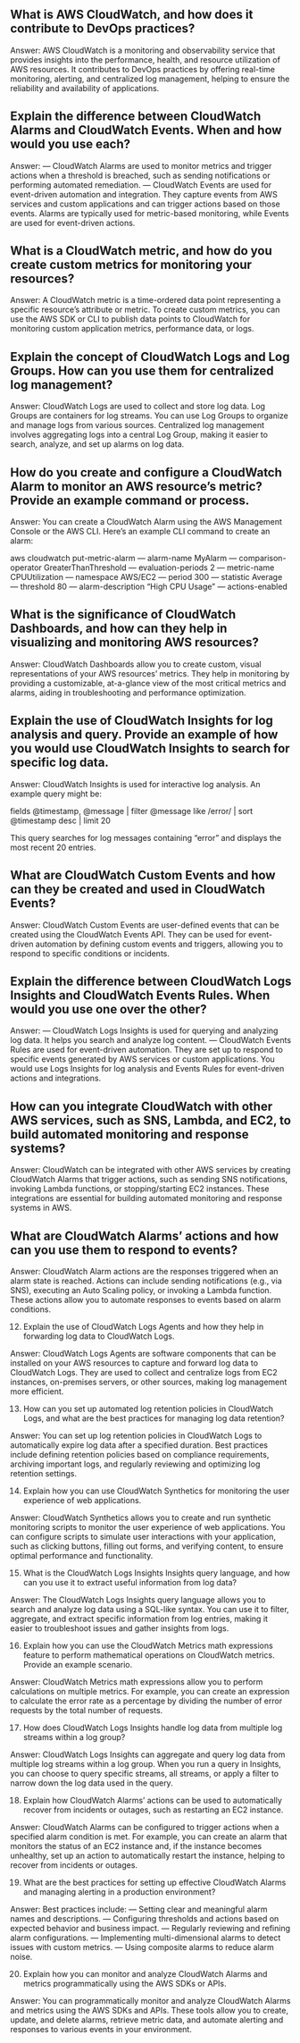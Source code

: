 ## What is AWS CloudWatch, and how does it contribute to DevOps practices?

Answer: AWS CloudWatch is a monitoring and observability service that provides insights into the performance, health, and resource utilization of AWS resources. It contributes to DevOps practices by offering real-time monitoring, alerting, and centralized log management, helping to ensure the reliability and availability of applications.

## Explain the difference between CloudWatch Alarms and CloudWatch Events. When and how would you use each?

Answer:
— CloudWatch Alarms are used to monitor metrics and trigger actions when a threshold is breached, such as sending notifications or performing automated remediation.
— CloudWatch Events are used for event-driven automation and integration. They capture events from AWS services and custom applications and can trigger actions based on those events. Alarms are typically used for metric-based monitoring, while Events are used for event-driven actions.

## What is a CloudWatch metric, and how do you create custom metrics for monitoring your resources?

Answer: A CloudWatch metric is a time-ordered data point representing a specific resource’s attribute or metric. To create custom metrics, you can use the AWS SDK or CLI to publish data points to CloudWatch for monitoring custom application metrics, performance data, or logs.

## Explain the concept of CloudWatch Logs and Log Groups. How can you use them for centralized log management?

Answer: CloudWatch Logs are used to collect and store log data. Log Groups are containers for log streams. You can use Log Groups to organize and manage logs from various sources. Centralized log management involves aggregating logs into a central Log Group, making it easier to search, analyze, and set up alarms on log data.

## How do you create and configure a CloudWatch Alarm to monitor an AWS resource’s metric? Provide an example command or process.

Answer: You can create a CloudWatch Alarm using the AWS Management Console or the AWS CLI. Here’s an example CLI command to create an alarm:

aws cloudwatch put-metric-alarm — alarm-name MyAlarm — comparison-operator GreaterThanThreshold — evaluation-periods 2 — metric-name CPUUtilization — namespace AWS/EC2 — period 300 — statistic Average — threshold 80 — alarm-description “High CPU Usage” — actions-enabled

## What is the significance of CloudWatch Dashboards, and how can they help in visualizing and monitoring AWS resources?

Answer: CloudWatch Dashboards allow you to create custom, visual representations of your AWS resources’ metrics. They help in monitoring by providing a customizable, at-a-glance view of the most critical metrics and alarms, aiding in troubleshooting and performance optimization.

## Explain the use of CloudWatch Insights for log analysis and query. Provide an example of how you would use CloudWatch Insights to search for specific log data.

Answer: CloudWatch Insights is used for interactive log analysis. An example query might be:

fields @timestamp, @message
| filter @message like /error/
| sort @timestamp desc
| limit 20

This query searches for log messages containing “error” and displays the most recent 20 entries.

## What are CloudWatch Custom Events and how can they be created and used in CloudWatch Events?

Answer: CloudWatch Custom Events are user-defined events that can be created using the CloudWatch Events API. They can be used for event-driven automation by defining custom events and triggers, allowing you to respond to specific conditions or incidents.

## Explain the difference between CloudWatch Logs Insights and CloudWatch Events Rules. When would you use one over the other?

Answer:
— CloudWatch Logs Insights is used for querying and analyzing log data. It helps you search and analyze log content.
— CloudWatch Events Rules are used for event-driven automation. They are set up to respond to specific events generated by AWS services or custom applications. You would use Logs Insights for log analysis and Events Rules for event-driven actions and integrations.

## How can you integrate CloudWatch with other AWS services, such as SNS, Lambda, and EC2, to build automated monitoring and response systems?

Answer: CloudWatch can be integrated with other AWS services by creating CloudWatch Alarms that trigger actions, such as sending SNS notifications, invoking Lambda functions, or stopping/starting EC2 instances. These integrations are essential for building automated monitoring and response systems in AWS.

## What are CloudWatch Alarms’ actions and how can you use them to respond to events?

Answer: CloudWatch Alarm actions are the responses triggered when an alarm state is reached. Actions can include sending notifications (e.g., via SNS), executing an Auto Scaling policy, or invoking a Lambda function. These actions allow you to automate responses to events based on alarm conditions.

12. Explain the use of CloudWatch Logs Agents and how they help in forwarding log data to CloudWatch Logs.

Answer: CloudWatch Logs Agents are software components that can be installed on your AWS resources to capture and forward log data to CloudWatch Logs. They are used to collect and centralize logs from EC2 instances, on-premises servers, or other sources, making log management more efficient.

13. How can you set up automated log retention policies in CloudWatch Logs, and what are the best practices for managing log data retention?

Answer: You can set up log retention policies in CloudWatch Logs to automatically expire log data after a specified duration. Best practices include defining retention policies based on compliance requirements, archiving important logs, and regularly reviewing and optimizing log retention settings.

14. Explain how you can use CloudWatch Synthetics for monitoring the user experience of web applications.

Answer: CloudWatch Synthetics allows you to create and run synthetic monitoring scripts to monitor the user experience of web applications. You can configure scripts to simulate user interactions with your application, such as clicking buttons, filling out forms, and verifying content, to ensure optimal performance and functionality.

15. What is the CloudWatch Logs Insights Insights query language, and how can you use it to extract useful information from log data?

Answer: The CloudWatch Logs Insights query language allows you to search and analyze log data using a SQL-like syntax. You can use it to filter, aggregate, and extract specific information from log entries, making it easier to troubleshoot issues and gather insights from logs.

16. Explain how you can use the CloudWatch Metrics math expressions feature to perform mathematical operations on CloudWatch metrics. Provide an example scenario.

Answer: CloudWatch Metrics math expressions allow you to perform calculations on multiple metrics. For example, you can create an expression to calculate the error rate as a percentage by dividing the number of error requests by the total number of requests.

17. How does CloudWatch Logs Insights handle log data from multiple log streams within a log group?

Answer: CloudWatch Logs Insights can aggregate and query log data from multiple log streams within a log group. When you run a query in Insights, you can choose to query specific streams, all streams, or apply a filter to narrow down the log data used in the query.

18. Explain how CloudWatch Alarms’ actions can be used to automatically recover from incidents or outages, such as restarting an EC2 instance.

Answer: CloudWatch Alarms can be configured to trigger actions when a specified alarm condition is met. For example, you can create an alarm that monitors the status of an EC2 instance and, if the instance becomes unhealthy, set up an action to automatically restart the instance, helping to recover from incidents or outages.

19. What are the best practices for setting up effective CloudWatch Alarms and managing alerting in a production environment?

Answer: Best practices include:
— Setting clear and meaningful alarm names and descriptions.
— Configuring thresholds and actions based on expected behavior and business impact.
— Regularly reviewing and refining alarm configurations.
— Implementing multi-dimensional alarms to detect issues with custom metrics.
— Using composite alarms to reduce alarm noise.

20. Explain how you can monitor and analyze CloudWatch Alarms and metrics programmatically using the AWS SDKs or APIs.

Answer: You can programmatically monitor and analyze CloudWatch Alarms and metrics using the AWS SDKs and APIs. These tools allow you to create, update, and delete alarms, retrieve metric data, and automate alerting and responses to various events in your environment.
